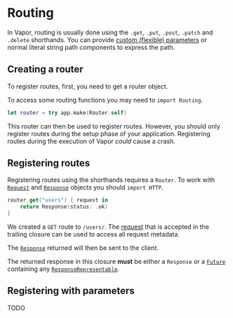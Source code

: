 # Routing

In Vapor, routing is usually done using the `.get`, `.put`, `.post`, `.patch` and `.delete` shorthands. You can provide [custom (flexible) parameters](../routing/parameters.md) or normal literal string path components to express the path.

## Creating a router

To register routes, first, you need to get a router object.

To access some routing functions you may need to `import Routing`.

```swift
let router = try app.make(Router.self)
```

This router can then be used to register routes. However, you should only register routes during the setup phase of your application. Registering routes during the execution of Vapor *could* cause a crash.

## Registering routes

Registering routes using the shorthands requires a `Router`. To work with [`Request`](../http/request.md) and [`Response`](../http/response.md) objects you should `import HTTP`.

```swift
router.get("users") { request in
    return Response(status: .ok)
}
```

We created a `GET` route to `/users/`. The [request](../http/request.md) that is accepted in the trailing closure can be used to access all request metadata.

The [`Response`](../http/response.md) returned will then be sent to the client.

The returned response in this closure **must** be either a `Response` or a [`Future`](../async/promise-future-introduction.md) containing any [`ResponseRepresentable`](../http/repsonse.md#responserepresentable).

## Registering with parameters

TODO
